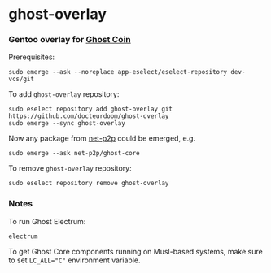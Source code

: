 # ghost-overlay
### Gentoo overlay for [Ghost Coin](https://github.com/ghost-coin)

Prerequisites:
	
	sudo emerge --ask --noreplace app-eselect/eselect-repository dev-vcs/git

To add `ghost-overlay` repository:

	sudo eselect repository add ghost-overlay git https://github.com/docteurdoom/ghost-overlay
	sudo emerge --sync ghost-overlay

Now any package from [net-p2p](net-p2p) could be emerged, e.g.

	sudo emerge --ask net-p2p/ghost-core

To remove `ghost-overlay` repository:
	
	sudo eselect repository remove ghost-overlay

### Notes

To run Ghost Electrum:

	electrum

To get Ghost Core components running on Musl-based systems, make sure
to set `LC_ALL="C"` environment variable.
